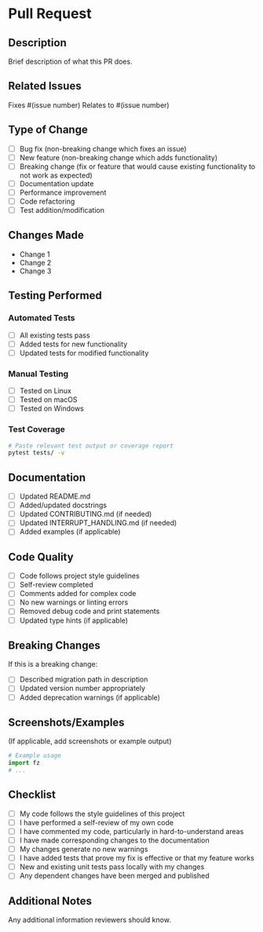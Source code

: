 # Pull Request

## Description

Brief description of what this PR does.

## Related Issues

Fixes #(issue number)
Relates to #(issue number)

## Type of Change

- [ ] Bug fix (non-breaking change which fixes an issue)
- [ ] New feature (non-breaking change which adds functionality)
- [ ] Breaking change (fix or feature that would cause existing functionality to not work as expected)
- [ ] Documentation update
- [ ] Performance improvement
- [ ] Code refactoring
- [ ] Test addition/modification

## Changes Made

- Change 1
- Change 2
- Change 3

## Testing Performed

### Automated Tests
- [ ] All existing tests pass
- [ ] Added tests for new functionality
- [ ] Updated tests for modified functionality

### Manual Testing
- [ ] Tested on Linux
- [ ] Tested on macOS
- [ ] Tested on Windows

### Test Coverage
```bash
# Paste relevant test output or coverage report
pytest tests/ -v
```

## Documentation

- [ ] Updated README.md
- [ ] Added/updated docstrings
- [ ] Updated CONTRIBUTING.md (if needed)
- [ ] Updated INTERRUPT_HANDLING.md (if needed)
- [ ] Added examples (if applicable)

## Code Quality

- [ ] Code follows project style guidelines
- [ ] Self-review completed
- [ ] Comments added for complex code
- [ ] No new warnings or linting errors
- [ ] Removed debug code and print statements
- [ ] Updated type hints (if applicable)

## Breaking Changes

If this is a breaking change:
- [ ] Described migration path in description
- [ ] Updated version number appropriately
- [ ] Added deprecation warnings (if applicable)

## Screenshots/Examples

(If applicable, add screenshots or example output)

```python
# Example usage
import fz
# ...
```

## Checklist

- [ ] My code follows the style guidelines of this project
- [ ] I have performed a self-review of my own code
- [ ] I have commented my code, particularly in hard-to-understand areas
- [ ] I have made corresponding changes to the documentation
- [ ] My changes generate no new warnings
- [ ] I have added tests that prove my fix is effective or that my feature works
- [ ] New and existing unit tests pass locally with my changes
- [ ] Any dependent changes have been merged and published

## Additional Notes

Any additional information reviewers should know.
